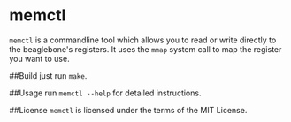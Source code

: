 # memctl
`memctl` is a commandline tool which allows you to read or write directly to the beaglebone's registers. 
It uses the `mmap` system call to map the register you want to use.

##Build
just run `make`.

##Usage
run `memctl --help` for detailed instructions.

##License
`memctl` is licensed under the terms of the MIT License.
